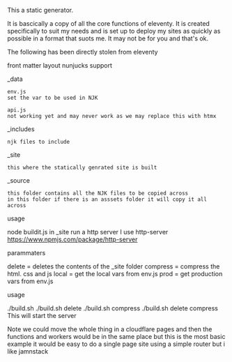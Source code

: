 This a static generator.

It is bascically a copy of all the core functions of eleventy. It is created specifically to suit my needs and is set up to deploy my sites as quickly as possible in a format that suots me.
It may not be for you and that's ok.

The following has been directly stolen from eleventy

front matter
layout
nunjucks support

\_data

    env.js
    set the var to be used in NJK

    api.js
    not working yet and may never work as we may replace this with htmx

\_includes

    njk files to include

\_site

    this where the statically genrated site is built

\_source

    this folder contains all the NJK files to be copied across
    in this folder if there is an asssets folder it will copy it all across

usage

node buildit.js
in \_site run a http server I use http-server https://www.npmjs.com/package/http-server

parammaters

delete = deletes the contents of the \_site folder
compress = compress the html. css and js
local = get the local vars from env.js
prod = get production vars from env.js

usage

./build.sh
./build.sh delete
./build.sh compress
./build.sh delete compress
This will start the server

Note we could move the whole thing in a cloudflare pages and then the functions and workers would be in the same place but this is the most basic example
it would be easy to do a single page site using a simple router but i like jamnstack
